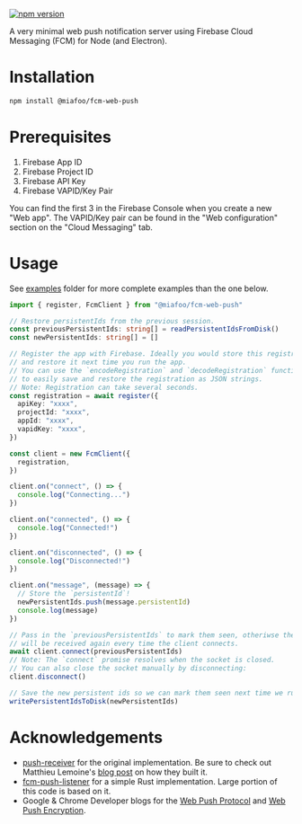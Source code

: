 [![npm version](https://badge.fury.io/js/@miafoo%2Ffcm-web-push.svg)](https://badge.fury.io/js/@miafoo%2Ffcm-web-push)

A very minimal web push notification server using Firebase Cloud Messaging (FCM) for Node (and Electron).

# Installation

```bash
npm install @miafoo/fcm-web-push
```

# Prerequisites

1. Firebase App ID
2. Firebase Project ID
3. Firebase API Key
4. Firebase VAPID/Key Pair

You can find the first 3 in the Firebase Console when you create a new "Web app". The VAPID/Key pair can be found in the "Web configuration" section on the "Cloud Messaging" tab.

# Usage

See [examples](./examples/) folder for more complete examples than the one below.

```typescript
import { register, FcmClient } from "@miafoo/fcm-web-push"

// Restore persistentIds from the previous session.
const previousPersistentIds: string[] = readPersistentIdsFromDisk()
const newPersistentIds: string[] = []

// Register the app with Firebase. Ideally you would store this registration
// and restore it next time you run the app.
// You can use the `encodeRegistration` and `decodeRegistration` functions
// to easily save and restore the registration as JSON strings.
// Note: Registration can take several seconds.
const registration = await register({
  apiKey: "xxxx",
  projectId: "xxxx",
  appId: "xxxx",
  vapidKey: "xxxx",
})

const client = new FcmClient({
  registration,
})

client.on("connect", () => {
  console.log("Connecting...")
})

client.on("connected", () => {
  console.log("Connected!")
})

client.on("disconnected", () => {
  console.log("Disconnected!")
})

client.on("message", (message) => {
  // Store the `persistentId`!
  newPersistentIds.push(message.persistentId)
  console.log(message)
})

// Pass in the `previousPersistentIds` to mark them seen, otheriwse they
// will be received again every time the client connects.
await client.connect(previousPersistentIds)
// Note: The `connect` promise resolves when the socket is closed.
// You can also close the socket manually by disconnecting:
client.disconnect()

// Save the new persistent ids so we can mark them seen next time we run.
writePersistentIdsToDisk(newPersistentIds)
```

# Acknowledgements

- [push-receiver](https://github.com/MatthieuLemoine/push-receiver) for the original implementation. Be sure to check out Matthieu Lemoine's [blog post](https://medium.com/@MatthieuLemoine/my-journey-to-bring-web-push-support-to-node-and-electron-ce70eea1c0b0) on how they built it.
- [fcm-push-listener](https://github.com/RandomEngy/fcm-push-listener) for a simple Rust implementation. Large portion of this code is based on it.
- Google & Chrome Developer blogs for the [Web Push Protocol](https://developers.google.com/web/fundamentals/push-notifications/web-push-protocol) and [Web Push Encryption](https://developer.chrome.com/blog/web-push-encryption).
